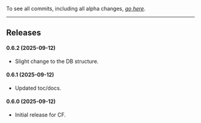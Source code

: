To see all commits, including all alpha changes, [*go here*](https://github.com/tflo/AutoDiscountRepair/commits/master/).

---

## Releases


#### 0.6.2 (2025-09-12)

- Slight change to the DB structure.

#### 0.6.1 (2025-09-12)

- Updated toc/docs.

#### 0.6.0 (2025-09-12)

- Initial release for CF.

